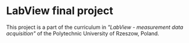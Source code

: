 # LabView final project

This project is a part of the curriculum in *"LabView - measurement data acquisition"* of the Polytechnic University of Rzeszow, Poland.
